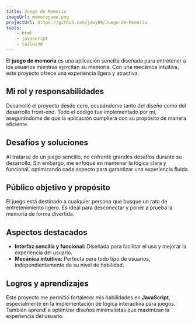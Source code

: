 ```yaml
---
title: Juego de Memoria
imageUrl: memorygame.png
projectUrl: https://github.com/jowy99/Juego-de-Memoria
tools:
    - html
    - javascript
    - tailwind
---
```

El **juego de memoria** es una aplicación sencilla diseñada para entretener a los usuarios mientras ejercitan su memoria. Con una mecánica intuitiva, este proyecto ofrece una experiencia ligera y atractiva.

## Mi rol y responsabilidades

Desarrollé el proyecto desde cero, ocupándome tanto del diseño como del desarrollo front-end. Todo el código fue implementado por mí, asegurándome de que la aplicación cumpliera con su propósito de manera eficiente.

## Desafíos y soluciones

Al tratarse de un juego sencillo, no enfrenté grandes desafíos durante su desarrollo. Sin embargo, me enfoqué en mantener la lógica clara y funcional, optimizando cada aspecto para garantizar una experiencia fluida.

## Público objetivo y propósito

El juego está destinado a cualquier persona que busque un rato de entretenimiento ligero. Es ideal para desconectar y poner a prueba la memoria de forma divertida.

## Aspectos destacados

- **Interfaz sencilla y funcional:** Diseñada para facilitar el uso y mejorar la experiencia del usuario.  
- **Mecánica intuitiva:** Perfecta para todo tipo de usuarios, independientemente de su nivel de habilidad.

## Logros y aprendizajes

Este proyecto me permitió fortalecer mis habilidades en **JavaScript**, especialmente en la implementación de lógica interactiva para juegos. También aprendí a optimizar diseños minimalistas que maximizan la experiencia del usuario.
